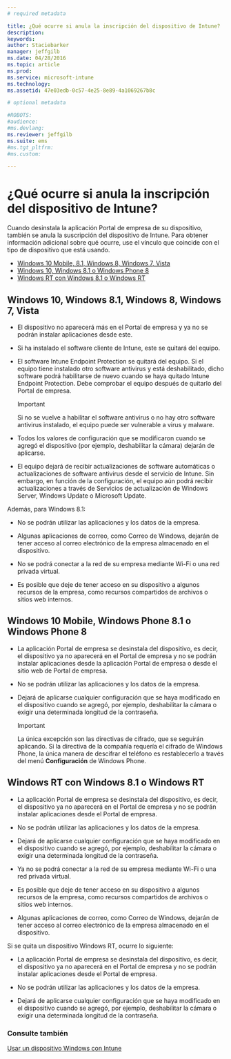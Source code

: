 ```yaml
---
# required metadata

title: ¿Qué ocurre si anula la inscripción del dispositivo de Intune? | Microsoft Intune
description:
keywords:
author: Staciebarker
manager: jeffgilb
ms.date: 04/28/2016
ms.topic: article
ms.prod:
ms.service: microsoft-intune
ms.technology:
ms.assetid: 47e03edb-0c57-4e25-8e89-4a1069267b8c

# optional metadata

#ROBOTS:
#audience:
#ms.devlang:
ms.reviewer: jeffgilb
ms.suite: ems
#ms.tgt_pltfrm:
#ms.custom:

---
```



# ¿Qué ocurre si anula la inscripción del dispositivo de Intune?

Cuando desinstala la aplicación Portal de empresa de su dispositivo, también se anula la suscripción del dispositivo de Intune. Para obtener información adicional sobre qué ocurre, use el vínculo que coincide con el tipo de dispositivo que está usando.

- [Windows 10 Mobile, 8.1, Windows 8, Windows 7, Vista](#windows-10-mobile--8-1,-windows-8,-windows-7,-vista)
- [Windows 10, Windows 8.1 o Windows Phone 8](#windows-10--windows-8-1-or-windows-phone-8)
- [Windows RT con Windows 8.1 o Windows RT](#windows-rt-running-windows-8-1-or-windows-rt)


## Windows 10, Windows 8.1, Windows 8, Windows 7, Vista

-   El dispositivo no aparecerá más en el Portal de empresa y ya no se podrán instalar aplicaciones desde este.

-   Si ha instalado el software cliente de Intune, este se quitará del equipo.

-   El software Intune Endpoint Protection se quitará del equipo. Si el equipo tiene instalado otro software antivirus y está deshabilitado, dicho software podrá habilitarse de nuevo cuando se haya quitado Intune Endpoint Protection. Debe comprobar el equipo después de quitarlo del Portal de empresa.

    > [!IMPORTANT]
    > Si no se vuelve a habilitar el software antivirus o no hay otro software antivirus instalado, el equipo puede ser vulnerable a virus y malware.

-   Todos los valores de configuración que se modificaron cuando se agregó el dispositivo (por ejemplo, deshabilitar la cámara) dejarán de aplicarse.

-   El equipo dejará de recibir actualizaciones de software automáticas o actualizaciones de software antivirus desde el servicio de Intune. Sin embargo, en función de la configuración, el equipo aún podrá recibir actualizaciones a través de Servicios de actualización de Windows Server, Windows Update o Microsoft Update.

Además, para Windows 8.1:

-   No se podrán utilizar las aplicaciones y los datos de la empresa.

-   Algunas aplicaciones de correo, como Correo de Windows, dejarán de tener acceso al correo electrónico de la empresa almacenado en el dispositivo.

-   No se podrá conectar a la red de su empresa mediante Wi-Fi o una red privada virtual.

-   Es posible que deje de tener acceso en su dispositivo a algunos recursos de la empresa, como recursos compartidos de archivos o sitios web internos.

## Windows 10 Mobile, Windows Phone 8.1 o Windows Phone 8

-   La aplicación Portal de empresa se desinstala del dispositivo, es decir, el dispositivo ya no aparecerá en el Portal de empresa y no se podrán instalar aplicaciones desde la aplicación Portal de empresa o desde el sitio web de Portal de empresa.

-   No se podrán utilizar las aplicaciones y los datos de la empresa.

-   Dejará de aplicarse cualquier configuración que se haya modificado en el dispositivo cuando se agregó, por ejemplo, deshabilitar la cámara o exigir una determinada longitud de la contraseña.

    > [!IMPORTANT]
    > La única excepción son las directivas de cifrado, que se seguirán aplicando. Si la directiva de la compañía requería el cifrado de Windows Phone, la única manera de descifrar el teléfono es restablecerlo a través del menú **Configuración** de Windows Phone.

## Windows RT con Windows 8.1 o Windows RT

-   La aplicación Portal de empresa se desinstala del dispositivo, es decir, el dispositivo ya no aparecerá en el Portal de empresa y no se podrán instalar aplicaciones desde el Portal de empresa.

-   No se podrán utilizar las aplicaciones y los datos de la empresa.

-   Dejará de aplicarse cualquier configuración que se haya modificado en el dispositivo cuando se agregó, por ejemplo, deshabilitar la cámara o exigir una determinada longitud de la contraseña.

-   Ya no se podrá conectar a la red de su empresa mediante Wi-Fi o una red privada virtual.

-   Es posible que deje de tener acceso en su dispositivo a algunos recursos de la empresa, como recursos compartidos de archivos o sitios web internos.

-   Algunas aplicaciones de correo, como Correo de Windows, dejarán de tener acceso al correo electrónico de la empresa almacenado en el dispositivo.

Si se quita un dispositivo Windows RT, ocurre lo siguiente:

-   La aplicación Portal de empresa se desinstala del dispositivo, es decir, el dispositivo ya no aparecerá en el Portal de empresa y no se podrán instalar aplicaciones desde el Portal de empresa.

-   No se podrán utilizar las aplicaciones y los datos de la empresa.

-   Dejará de aplicarse cualquier configuración que se haya modificado en el dispositivo cuando se agregó, por ejemplo, deshabilitar la cámara o exigir una determinada longitud de la contraseña.


### Consulte también
[Usar un dispositivo Windows con Intune](using-your-windows-device-with-intune.md)

<!--HONumber=May16_HO1-->


